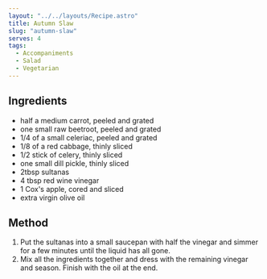 ```yaml
---
layout: "../../layouts/Recipe.astro"
title: Autumn Slaw
slug: "autumn-slaw"
serves: 4
tags:
  - Accompaniments
  - Salad
  - Vegetarian
---
```


## Ingredients

- half a medium carrot, peeled and grated
- one small raw beetroot, peeled and grated
- 1/4 of a small celeriac, peeled and grated
- 1/8 of a red cabbage, thinly sliced
- 1/2 stick of celery, thinly sliced
- one small dill pickle, thinly sliced
- 2tbsp sultanas
- 4 tbsp red wine vinegar
- 1 Cox's apple, cored and sliced
- extra virgin olive oil

## Method

1. Put the sultanas into a small saucepan with half the vinegar and simmer for a few minutes until the liquid has all gone.
1. Mix all the ingredients together and dress with the remaining vinegar and season. Finish with the oil at the end.